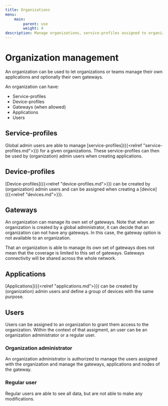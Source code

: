 ```yaml
---
title: Organizations
menu:
    main:
        parent: use
        weight: 4
description: Manage organizations, service-profiles assigned to organizations and organization users.
---
```


# Organization management

An organization can be used to let organizations or teams manage their
own applications and optionally their own gateways.

An organization can have:

* Service-profiles
* Device-profiles
* Gateways (when allowed)
* Applications
* Users

## Service-profiles

Global admin users are able to manage
[service-profiles]({{<relref "service-profiles.md">}}) for a given
organizations. These service-profiles can then be used by (organization)
admin users when creating applications.

## Device-profiles

[Device-profiles]({{<relref "device-profiles.md">}}) can be created by
(organization) admin users and can be assigned when creating a
[device]({{<relref "devices.md">}}).

## Gateways

An organization can manage its own set of gateways. Note that when an organization
is created by a global administrator, it can decide that an organization can not
have any gateways. In this case, the gateway option is not available to an
organization.

That an organization is able to manage its own set of gateways does not mean
that the coverage is limited to this set of gateways. Gateways connectivity
will be shared across the whole network.

## Applications

[Applications]({{<relref "applications.md">}}) can be created by (organization)
admin users and define a group of devices with the same purpose.

## Users

Users can be assigned to an organization to grant them access to the
organization. Within the context of that assigment, an user can be an
organization administrator or a regular user.

### Organization administrator

An organization administrator is authorized to manage the users assigned
with the organization and manage the gateways, applications and nodes of the
gateway.

### Regular user

Regular users are able to see all data, but are not able to make any
modifications.
